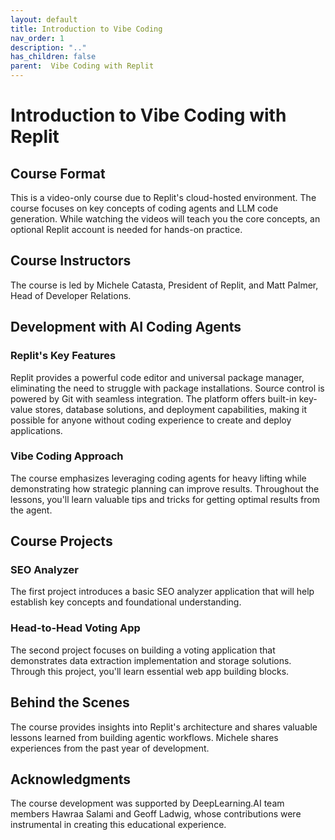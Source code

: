```yaml
---
layout: default
title: Introduction to Vibe Coding
nav_order: 1
description: ".."
has_children: false
parent:  Vibe Coding with Replit
---
```



# Introduction to Vibe Coding with Replit

## Course Format
This is a video-only course due to Replit's cloud-hosted environment. The course focuses on key concepts of coding agents and LLM code generation. While watching the videos will teach you the core concepts, an optional Replit account is needed for hands-on practice.


## Course Instructors
The course is led by Michele Catasta, President of Replit, and Matt Palmer, Head of Developer Relations.


## Development with AI Coding Agents

### Replit's Key Features
Replit provides a powerful code editor and universal package manager, eliminating the need to struggle with package installations. Source control is powered by Git with seamless integration. The platform offers built-in key-value stores, database solutions, and deployment capabilities, making it possible for anyone without coding experience to create and deploy applications.


### Vibe Coding Approach
The course emphasizes leveraging coding agents for heavy lifting while demonstrating how strategic planning can improve results. Throughout the lessons, you'll learn valuable tips and tricks for getting optimal results from the agent.


## Course Projects

### SEO Analyzer
The first project introduces a basic SEO analyzer application that will help establish key concepts and foundational understanding.


### Head-to-Head Voting App
The second project focuses on building a voting application that demonstrates data extraction implementation and storage solutions. Through this project, you'll learn essential web app building blocks.


## Behind the Scenes
The course provides insights into Replit's architecture and shares valuable lessons learned from building agentic workflows. Michele shares experiences from the past year of development.


## Acknowledgments
The course development was supported by DeepLearning.AI team members Hawraa Salami and Geoff Ladwig, whose contributions were instrumental in creating this educational experience.






